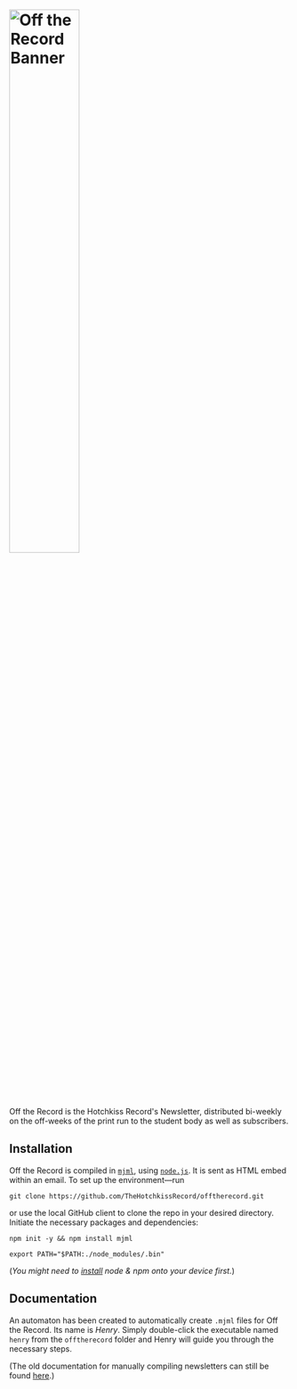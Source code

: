 # <img src="https://graphics.thehr.org/newsletter/offtherecord.png" alt="Off the Record Banner" width="50%"/>
Off the Record is the Hotchkiss Record's Newsletter, distributed bi-weekly on the off-weeks of the print run to the student body as well as subscribers. 

## Installation
Off the Record is compiled in [`mjml`](https://mjml.io/), using [`node.js`](https://nodejs.org/en/). It is sent as HTML embed within an email. To set up the environment––run
```shell
git clone https://github.com/TheHotchkissRecord/offtherecord.git
```
or use the local GitHub client to clone the repo in your desired directory. Initiate the necessary packages and dependencies:
```shell
npm init -y && npm install mjml
```
```shell
export PATH="$PATH:./node_modules/.bin"
```
(*You might need to [install](https://nodejs.org/en/) node & npm onto your device first.*)

## Documentation
An automaton has been created to automatically create `.mjml` files for Off the Record. Its name is *Henry*. Simply double-click the executable named `henry` from the `offtherecord` folder and Henry will guide you through the necessary steps. 

(The old documentation for manually compiling newsletters can still be found [here](https://github.com/TheHotchkissRecord/offtherecord/blob/master/old_documentation.md).)
